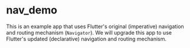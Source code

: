 # nav_demo

This is an example app that uses Flutter's original (imperative) navigation and routing mechanism (`Navigator`). We will upgrade this app to use Flutter's updated (declarative) navigation and routing mechanism.
